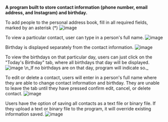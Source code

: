 **A program built to store contact information (phone number, email address, and Instagram) and birthday.**


To add people to the personal address book, fill in all required fields, marked by an asterisk (*)
![image](https://github.com/overlookhotel/Personal-Address-Book-Csharp/assets/118487921/6ffe4603-8fd6-477b-9a06-5630d6ed9eb4)


To view a particular contact, user can type in a person's full name. 
![image](https://github.com/overlookhotel/Personal-Address-Book-Csharp/assets/118487921/657ce527-2727-4ce3-92aa-08a2744cb880)

Birthday is displayed separately from the contact information.
![image](https://github.com/overlookhotel/Personal-Address-Book-Csharp/assets/118487921/7150c278-e7e5-43ad-aed4-7401b6f1df39)


To view the birthdays on that particular day, users can just click on the "Today's Birthday" tab, where all birthdays that day will be displayed.
![image](https://github.com/overlookhotel/Personal-Address-Book-Csharp/assets/118487921/ab4283df-cbd1-4353-bd63-0b4720d10a2c)
\n_If no birthdays are on that day, program will indicate so._

To edit or delete a contact, users will enter in a person's full name where they are able to change contact information and birthday. They are unable to leave the tab until they have pressed confirm edit, cancel, or delete contact. 
![image](https://github.com/overlookhotel/Personal-Address-Book-Csharp/assets/118487921/45cab472-91ef-4390-a261-f85149531059)

Users have the option of saving all contacts as a text file or binary file. 
If they upload a text or binary file to the program, it will override existing information saved. 
![image](https://github.com/overlookhotel/Personal-Address-Book-Csharp/assets/118487921/ace8d68d-4659-4e91-a2ce-046352f689e8)
